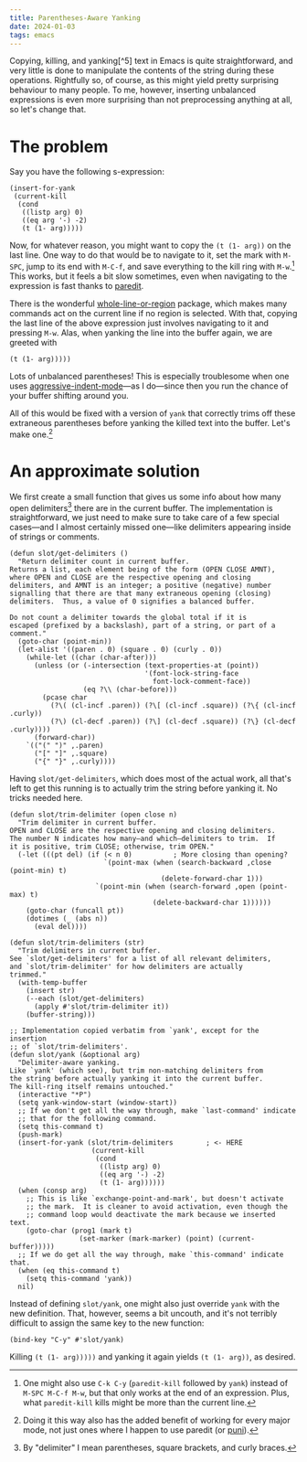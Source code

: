```yaml
---
title: Parentheses-Aware Yanking
date: 2024-01-03
tags: emacs
---
```


<p></p>
Copying, killing, and yanking[^5] text in Emacs is quite straightforward,
and very little is done to manipulate the contents of the  string during these operations.
Rightfully so, of course,
as this might yield pretty surprising behaviour to many people.
To me, however, inserting unbalanced expressions is even more surprising
than not preprocessing anything at all, so let's change that.

<!--more-->

# The problem

Say you have the following s-expression:

``` emacs-lisp
(insert-for-yank
 (current-kill
  (cond
   ((listp arg) 0)
   ((eq arg '-) -2)
   (t (1- arg)))))
```

Now, for whatever reason,
you might want to copy the `(t (1- arg))` on the last line.
One way to do that would be to navigate to it,
set the mark with `M-SPC`,
jump to its end with `M-C-f`,
and save everything to the kill ring with `M-w`.[^6]
This works, but it feels a bit slow sometimes,
even when navigating to the expression is fast thanks to
[paredit](https://paredit.org/).

There is the wonderful
[whole-line-or-region](https://github.com/purcell/whole-line-or-region)
package,
which makes many commands act on the current line if no region is selected.
With that, copying the last line of the above expression just involves navigating to it and pressing `M-w`.
Alas, when yanking the line into the buffer again, we are greeted with

``` emacs-lisp
(t (1- arg)))))
```

Lots of unbalanced parentheses!
This is especially troublesome when one uses
[aggressive-indent-mode](https://github.com/Malabarba/aggressive-indent-mode)<!--
-->—as I do—since then you run the chance of your buffer shifting around you.

All of this would be fixed with a version of `yank` that correctly trims off these extraneous parentheses
before yanking the killed text into the buffer.
Let's make one.[^7]

# An approximate solution

We first create a small function that gives us some info about how many
open delimiters[^1] there are in the current buffer.
The implementation is straightforward,
we just need to make sure to take care of a few special cases<!--
-->—and I almost certainly missed one—<!--
-->like delimiters appearing inside of strings or comments.

``` emacs-lisp
(defun slot/get-delimiters ()
  "Return delimiter count in current buffer.
Returns a list, each element being of the form (OPEN CLOSE AMNT),
where OPEN and CLOSE are the respective opening and closing
delimiters, and AMNT is an integer; a positive (negative) number
signalling that there are that many extraneous opening (closing)
delimiters.  Thus, a value of 0 signifies a balanced buffer.

Do not count a delimiter towards the global total if it is
escaped (prefixed by a backslash), part of a string, or part of a
comment."
  (goto-char (point-min))
  (let-alist '((paren . 0) (square . 0) (curly . 0))
    (while-let ((char (char-after)))
      (unless (or (-intersection (text-properties-at (point))
                                 '(font-lock-string-face
                                   font-lock-comment-face))
                  (eq ?\\ (char-before)))
        (pcase char
          (?\( (cl-incf .paren)) (?\[ (cl-incf .square)) (?\{ (cl-incf .curly))
          (?\) (cl-decf .paren)) (?\] (cl-decf .square)) (?\} (cl-decf .curly))))
      (forward-char))
    `(("(" ")" ,.paren)
      ("[" "]" ,.square)
      ("{" "}" ,.curly))))
```

Having `slot/get-delimiters`, which does most of the actual work,
all that's left to get this running is to actually trim the string before yanking it.
No tricks needed here.

``` emacs-lisp
(defun slot/trim-delimiter (open close n)
  "Trim delimiter in current buffer.
OPEN and CLOSE are the respective opening and closing delimiters.
The number N indicates how many—and which—delimiters to trim.  If
it is positive, trim CLOSE; otherwise, trim OPEN."
  (-let (((pt del) (if (< n 0)          ; More closing than opening?
                       `(point-max (when (search-backward ,close (point-min) t)
                                     (delete-forward-char 1)))
                     `(point-min (when (search-forward ,open (point-max) t)
                                   (delete-backward-char 1))))))
    (goto-char (funcall pt))
    (dotimes (_ (abs n))
      (eval del))))

(defun slot/trim-delimiters (str)
  "Trim delimiters in current buffer.
See `slot/get-delimiters' for a list of all relevant delimiters,
and `slot/trim-delimiter' for how delimiters are actually
trimmed."
  (with-temp-buffer
    (insert str)
    (--each (slot/get-delimiters)
      (apply #'slot/trim-delimiter it))
    (buffer-string)))

;; Implementation copied verbatim from `yank', except for the insertion
;; of `slot/trim-delimiters'.
(defun slot/yank (&optional arg)
  "Delimiter-aware yanking.
Like `yank' (which see), but trim non-matching delimiters from
the string before actually yanking it into the current buffer.
The kill-ring itself remains untouched."
  (interactive "*P")
  (setq yank-window-start (window-start))
  ;; If we don't get all the way through, make `last-command' indicate
  ;; that for the following command.
  (setq this-command t)
  (push-mark)
  (insert-for-yank (slot/trim-delimiters        ; <- HERE
                    (current-kill
                     (cond
                      ((listp arg) 0)
                      ((eq arg '-) -2)
                      (t (1- arg))))))
  (when (consp arg)
    ;; This is like `exchange-point-and-mark', but doesn't activate
    ;; the mark.  It is cleaner to avoid activation, even though the
    ;; command loop would deactivate the mark because we inserted text.
    (goto-char (prog1 (mark t)
                 (set-marker (mark-marker) (point) (current-buffer)))))
  ;; If we do get all the way through, make `this-command' indicate that.
  (when (eq this-command t)
    (setq this-command 'yank))
  nil)
```

Instead of defining `slot/yank`,
one might also just override `yank` with the new definition.
That, however, seems a bit uncouth,
and it's not terribly difficult to assign the same key to the new function:

``` emacs-lisp
(bind-key "C-y" #'slot/yank)
```

Killing `(t (1- arg)))))` and yanking it again yields `(t (1- arg))`,
as desired.

[^1]: By "delimiter" I mean parentheses, square brackets, and curly braces.

[^5]: Also known as copying, cutting, and pasting in every other context ever.

[^6]: One might also use `C-k C-y` (`paredit-kill` followed by `yank`) instead of `M-SPC M-C-f M-w`,
      but that only works at the end of an expression.
      Plus, what `paredit-kill` kills might be more than the current line.

[^7]: Doing it this way also has the added benefit of working for every major mode,
      not just ones where I happen to use paredit
      (or [puni](https://github.com/AmaiKinono/puni)).
